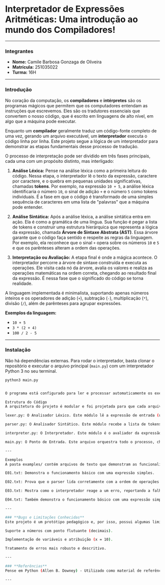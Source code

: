 # **Interpretador de Expressões Aritméticas: Uma introdução ao mundo dos Compiladores!**

---

### **Integrantes**
* **Nome:** Camile Barbosa Gonzaga de Oliveira
* **Matrícula:** 251035022
* **Turma:** 16H

---

### **Introdução**
No coração da computação, os **compiladores** e **intérpretes** são os programas mágicos que permitem que os computadores entendam as instruções que escrevemos. Eles são os tradutores essenciais que convertem o nosso código, que é escrito em linguagens de alto nível, em algo que a máquina pode executar.

Enquanto um **compilador** geralmente traduz um código-fonte completo de uma vez, gerando um arquivo executável, um **interpretador** executa o código linha por linha. Este projeto segue a lógica de um interpretador para demonstrar as etapas fundamentais desse processo de tradução.

O processo de interpretação pode ser dividido em três fases principais, cada uma com um propósito distinto, mas interligado:

1.  **Análise Léxica:** Pense na análise léxica como a primeira leitura do código. Nessa etapa, o interpretador lê o texto da expressão, caractere por caractere, e o quebra em pequenas unidades significativas, chamadas **tokens**. Por exemplo, na expressão `10 + 5`, a análise léxica identificaria o número `10`, o sinal de adição `+` e o número `5` como tokens individuais. É a fase em que o código é transformado de uma simples sequência de caracteres em uma lista de "palavras" que a máquina pode entender.

2.  **Análise Sintática:** Após a análise léxica, a análise sintática entra em ação. Ela é como a gramática de uma língua. Sua função é pegar a lista de tokens e construir uma estrutura hierárquica que representa a lógica da expressão, chamada **Árvore de Sintaxe Abstrata (AST)**. Essa árvore garante que o código faça sentido e respeite as regras da linguagem. Por exemplo, ela reconhece que o sinal `+` opera sobre os números `10` e `5` e que os parênteses alteram a ordem das operações.

3.  **Interpretação ou Avaliação:** A etapa final é onde a mágica acontece. O interpretador percorre a árvore de sintaxe construída e executa as operações. Ele visita cada nó da árvore, avalia os valores e realiza as operações matemáticas na ordem correta, chegando ao resultado final da expressão. É nessa fase que o significado do código se torna realidade.

A linguagem implementada é minimalista, suportando apenas números inteiros e os operadores de adição (`+`), subtração (`-`), multiplicação (`*`), divisão (`/`), além de parênteses para agrupar expressões.

**Exemplos da linguagem:**
* `10 + 5`
* `3 * (2 + 4)`
* `100 / 2 - 5`

---

### **Instalação**
Não há dependências externas. Para rodar o interpretador, basta clonar o repositório e executar o arquivo principal (`main.py`) com um interpretador Python 3 no seu terminal.

```bash
python3 main.py


O programa está configurado para ler e processar automaticamente os exemplos contidos na pasta examples/.

Estrutura do Código
A arquitetura do projeto é modular e foi projetada para que cada arquivo represente uma etapa do processo de compilação.

lexer.py: O Analisador Léxico. Este módulo lê a expressão de entrada (uma sequência de caracteres) e a transforma em uma lista de tokens. Ele é a primeira etapa, responsável por quebrar a "frase" em "palavras".

parser.py: O Analisador Sintático. Este módulo recebe a lista de tokens do analisador léxico e a organiza em uma Árvore de Sintaxe Abstrata (AST). Ele garante que a expressão siga as regras gramaticais da linguagem (como a ordem de operações).

interpreter.py: O Interpretador. Este módulo é o avaliador da expressão. Ele percorre a AST e realiza as operações matemáticas de forma recursiva para calcular o resultado final.

main.py: O Ponto de Entrada. Este arquivo orquestra todo o processo, chamando o Lexer, o Parser e o Interpreter em sequência e, mais importante, imprime o resultado de cada etapa, servindo como uma ferramenta pedagógica para visualização.

---

Exemplos
A pasta examples/ contém arquivos de texto que demonstram as funcionalidades do interpretador. Cada arquivo serve para testar um aspecto diferente da implementação:

E01.txt: Demonstra o funcionamento básico com uma expressão simples.

E02.txt: Prova que o parser lida corretamente com a ordem de operações (multiplicação antes da adição).

E03.txt: Mostra como o interpretador reage a um erro, reportando a falha de forma adequada.

E04.txt: Também demonstra o funcionamento básico com uma expressão simples, mas com números maiores.

---

### **Bugs e Limitações Conhecidas**
Este projeto é um protótipo pedagógico e, por isso, possui algumas limitações intencionais. Melhorias futuras poderiam incluir:

Suporte a números com ponto flutuante (decimais).

Implementação de variáveis e atribuição (x = 10).

Tratamento de erros mais robusto e descritivo.

---

### **Referências**
Pense em Python (Allen B. Downey) - Utilizado como material de referência para a programação do projeto em Python.

---